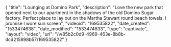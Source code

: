 {
    "title": "Lounging at Domino Park",
    "description": "Love the new park that opened next to our apartment in the shadows of the old Domino Sugar factory.  Perfect place to lay out on the Martha Stewart round beach towels.  I promise I wore sun screen",
    "videoid": "169535822",
    "date_created": "1533474638",
    "date_modified": "1533474833",
    "type": "captivate",
    "layout": "video",
    "url": "\/v\/85b2c0d9-4969-463e-8b8b-dcd215898b57\/169535822"
}